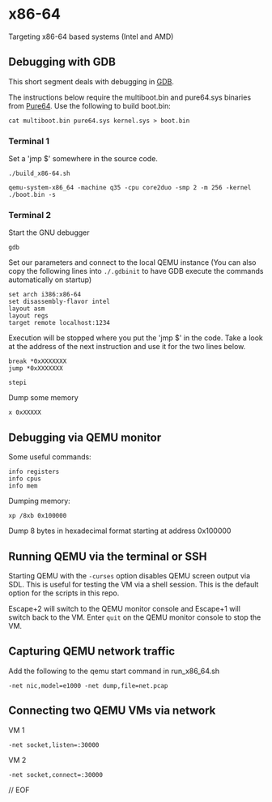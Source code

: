 # x86-64

Targeting x86-64 based systems (Intel and AMD)


## Debugging with GDB

This short segment deals with debugging in [GDB](https://www.gnu.org/software/gdb/).

The instructions below require the multiboot.bin and pure64.sys binaries from [Pure64](https://github.com/ReturnInfinity/Pure64). Use the following to build boot.bin:

	cat multiboot.bin pure64.sys kernel.sys > boot.bin


### Terminal 1

Set a 'jmp $' somewhere in the source code.

	./build_x86-64.sh

	qemu-system-x86_64 -machine q35 -cpu core2duo -smp 2 -m 256 -kernel ./boot.bin -s


### Terminal 2

Start the GNU debugger

	gdb

Set our parameters and connect to the local QEMU instance (You can also copy the following lines into `./.gdbinit` to have GDB execute the commands automatically on startup)

	set arch i386:x86-64
	set disassembly-flavor intel
	layout asm
	layout regs
	target remote localhost:1234

Execution will be stopped where you put the 'jmp $' in the code. Take a look at the address of the next instruction and use it for the two lines below.

	break *0xXXXXXXX
	jump *0xXXXXXXX

	stepi

Dump some memory

	x 0xXXXXX


## Debugging via QEMU monitor

Some useful commands:

	info registers
	info cpus
	info mem

Dumping memory:

	xp /8xb 0x100000

Dump 8 bytes in hexadecimal format starting at address 0x100000


## Running QEMU via the terminal or SSH

Starting QEMU with the `-curses` option disables QEMU screen output via SDL. This is useful for testing the VM via a shell session. This is the default option for the scripts in this repo.

Escape+2 will switch to the QEMU monitor console and Escape+1 will switch back to the VM. Enter `quit` on the QEMU monitor console to stop the VM.


## Capturing QEMU network traffic

Add the following to the qemu start command in run_x86_64.sh

	-net nic,model=e1000 -net dump,file=net.pcap


## Connecting two QEMU VMs via network

VM 1

	-net socket,listen=:30000

VM 2

	-net socket,connect=:30000


// EOF
